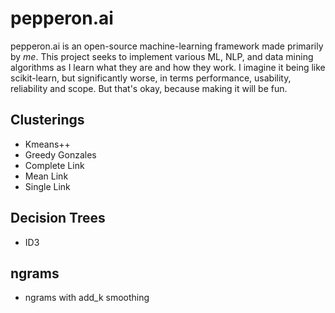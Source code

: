 # pepperon.ai

pepperon.ai is an open-source machine-learning framework made primarily by _me_.
This project seeks to implement various ML, NLP, and data mining algorithms as I learn what they are and how they work.
I imagine it being like scikit-learn, but significantly worse, in terms performance, usability, reliability and scope. 
But that's okay, because making it will be fun.

## Clusterings
- Kmeans++
- Greedy Gonzales
- Complete Link
- Mean Link
- Single Link

## Decision Trees
- ID3

## ngrams
- ngrams with add_k smoothing

